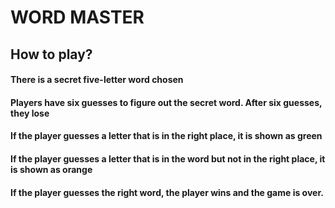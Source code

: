 # WORD MASTER
## How to play?

#### There is a secret five-letter word chosen
#### Players have six guesses to figure out the secret word. After six guesses, they lose
#### If the player guesses a letter that is in the right place, it is shown as green
#### If the player guesses a letter that is in the word but not in the right place, it is shown as orange
#### If the player guesses the right word, the player wins and the game is over.

